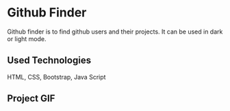<h1> Github Finder </h1>

<p> Github finder is to find github users and their projects. It can be used in dark or light mode. </p>

<h2>Used Technologies</h2>
HTML, CSS, Bootstrap, Java Script

<h2>Project GIF</h2>


